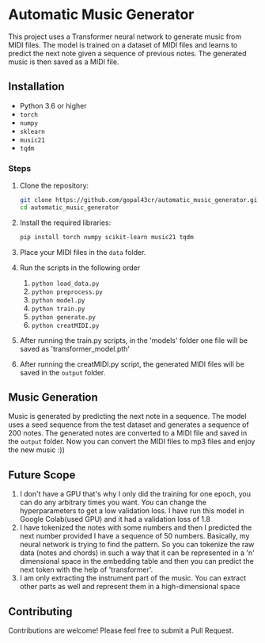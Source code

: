 # Automatic Music Generator

This project uses a Transformer neural network to generate music from MIDI files. The model is trained on a dataset of MIDI files and learns to predict the next note given a sequence of previous notes. The generated music is then saved as a MIDI file.

## Installation
- Python 3.6 or higher
- `torch`
- `numpy`
- `sklearn`
- `music21`
- `tqdm`

### Steps

1. Clone the repository:
    ```bash
    git clone https://github.com/gopal43cr/automatic_music_generator.git
    cd automatic_music_generator
    ```

2. Install the required libraries:
    ```bash
    pip install torch numpy scikit-learn music21 tqdm
    ```

3. Place your MIDI files in the `data` folder.

4. Run the scripts in the following order
   1. ```python load_data.py ```
   2. ```python preprocess.py ```
   3. ```python model.py ```
   4. ```python train.py ```
   5. ```python generate.py ```
   6. ```python creatMIDI.py ```
      
5. After running the train.py scripts, in the 'models' folder one file will be saved as 'transformer_model.pth'
   
4. After running the creatMIDI.py script, the generated MIDI files will be saved in the `output` folder.

## Music Generation

Music is generated by predicting the next note in a sequence. The model uses a seed sequence from the test dataset and generates a sequence of 200 notes. The generated notes are converted to a MIDI file and saved in the `output` folder. Now you can convert the MIDI files to mp3 files and enjoy the new music :))

## Future Scope

1. I don't have a GPU that's why I only did the training for one epoch, you can do any arbitrary times you want. You can change the hyperparameters to get a low validation loss. I have run 
   this model in Google Colab(used GPU) and it had a validation loss of 1.8
2. I have tokenized the notes with some numbers and then I predicted the next number provided I have a sequence of 50 numbers. Basically, my neural network is trying to find the pattern. So 
   you can tokenize the raw data (notes and chords) in such a way that it can be represented in a 'n' dimensional space in the embedding table and then you can predict the next token with 
   the help of 'transformer'.
3. I am only extracting the instrument part of the music. You can extract other parts as well and represent them in a high-dimensional space

## Contributing

Contributions are welcome! Please feel free to submit a Pull Request.

